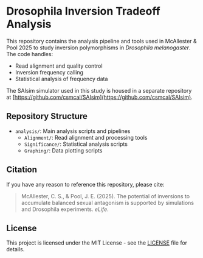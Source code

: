 # Drosophila Inversion Tradeoff Analysis

This repository contains the analysis pipeline and tools used in McAllester & Pool 2025 to study inversion polymorphisms in *Drosophila melanogaster*. The code handles:

- Read alignment and quality control
- Inversion frequency calling
- Statistical analysis of frequency data

The SAIsim simulator used in this study is housed in a separate repository at [https://github.com/csmcal/SAIsim](https://github.com/csmcal/SAIsim).

## Repository Structure

- `analysis/`: Main analysis scripts and pipelines
  - `Alignment/`: Read alignment and processing tools
  - `Significance/`: Statistical analysis scripts
  - `Graphing/`: Data plotting scripts

## Citation
If you have any reason to reference this repository, please cite:

> McAllester, C. S., & Pool, J. E. (2025). The potential of inversions to accumulate balanced sexual antagonism is supported by simulations and Drosophila experiments. *eLife*.

## License

This project is licensed under the MIT License - see the [LICENSE](LICENSE) file for details.